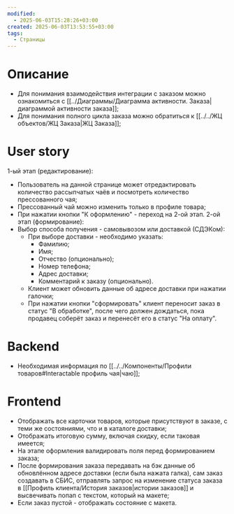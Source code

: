 ```yaml
---
modified:
  - 2025-06-03T15:28:26+03:00
created: 2025-06-03T13:53:55+03:00
tags:
  - Страницы
---
```

# Описание
- Для понимания взаимодействия интеграции с заказом можно ознакомиться с [[../Диаграммы/Диаграмма активности. Заказа|диаграммой активности заказа]];
- Для понимания полного цикла заказа можно обратиться к [[../../ЖЦ объектов/ЖЦ Заказа|ЖЦ Заказа]]; 
# User story
1-ый этап (редактирование):
- Пользователь на данной странице может отредактировать количество рассыпчатых чаёв и посмотреть количество прессованного чая;
- Прессованный чай можно изменить только в профиле товара;
- При нажатии кнопки "К оформлению" - переход на 2-ой этап.
2-ой этап (формирование):
- Выбор способа получения - самовывозом или доставкой (СДЭКом):
	- При выборе доставки - необходимо указать:
		- Фамилию;
		- Имя;
		- Отчество (опционально);
		- Номер телефона;
		- Адрес доставки;
		- Комментарий к заказу (опционально).
	- Клиент может обновить данные об адресе доставки при нажатии галочки;
	- При нажатии кнопки "сформировать" клиент переносит заказ в статус "В обработке", после чего должен дождаться, пока продавец соберёт заказ и перенесёт его в статус "На оплату".
# Backend
- Необходимая информация по [[../../Компоненты/Профили товаров#Interactable профиль чая|чаю]];
# Frontend
- Отображать все карточки товаров, которые присутствуют в заказе, с теми же состояниями, что и в каталоге доставки;
- Отображать итоговую сумму, включая скидку, если таковая имеется;
- На этапе оформления валидировать поля перед формированием заказа;
- После формирования заказа передавать на бэк данные об обновлённом адресе доставки (если была нажата галка), сам заказ создавать в СБИС, отправлять запрос на изменение статуса заказа в [[Профиль клиента/История заказов|истории заказов]] и высвечивать попап с текстом, который на макете;
- Если заказ пустой - отображать состояние с макета.
